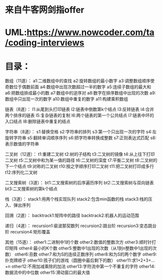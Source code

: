 # 来自牛客网剑指offer
# UML:https://www.nowcoder.com/ta/coding-interviews
# 目录：
数组（11道）：
a1:二维数组中的查找
a2:旋转数组的最小数字
a3:调整数组顺序使奇数位于偶数前面
a4:数组中出现次数超过一半的数字
a5:连续子数组的最大和
a6:把数组排成最小的数
a7:数组中的逆序对
a8:数字在排序数组中出现的次数
a9:数组中只出现一次的数字
a10:数组中重复的数字
a11:构建乘积数组

链表（8道）：
l1:从尾到头打印链表
l2:链表中倒数第k个结点
l3:反转链表
l4:合并两个排序的链表
l5:复杂链表的复制
l6:两个链表的第一个公共结点
l7:链表中环的入口结点
l8:删除链表中重复的结点

字符串（8道）：
s1:替换空格
s2:字符串的排列
s3:第一个只出现一次的字符
s4:左旋转字符串
s5:翻转单词顺序序列
s6:把字符串转换成整数
s7:正则表达式匹配
s8:表示数值的字符串

二叉树（12道）：
t1:重建二叉树
t2:树的子结构
t3:二叉树的镜像
t4:从上往下打印二叉树
t5:二叉树中和为某一值的路径
t6:二叉树的深度
t7:平衡二叉树
t8:二叉树的下一个结点
t9:对称的二叉树
t10:按之字顺序打印二叉树
t11:把二叉树打印成多行
t12:序列化二叉树

二叉搜索树（3道）：
bt1:二叉搜索树的后序遍历序列
bt2:二叉搜索树与双向链表
bt3:二叉搜索树的第k个结点

栈（3道）：
stack1:用两个栈实现队列
stack2:包含min函数的栈
stack3:栈的压入、弹出序列

回溯（2道）：
backtrack1:矩阵中的路径
backtrack2:机器人的运动范围

递归（4道）：
recursion1:裴波那契数列
recursion2:跳台阶
recursion3:变态跳台阶
recursion4:矩形覆盖

其他（15道）：
other1:二进制中1的个数
other2:数值的整数次方
other3:顺时针打印矩阵
other4:最小的K个数
other5:整数中1出现的次数（从1到n整数中1出现的次数）
other6:丑数
other7:和为S的连续正数序列
other8:和为S的两个数字
other9:扑克牌顺子
other10:孩子们的游戏（圆圈中最后剩下的数）
other11:求1+2+3+…+n
other12:不用加减乘除的加法
other13:字符流中第一个不重复的字符
other14:数据流中的中位数
other15:滑动窗口的最大值
